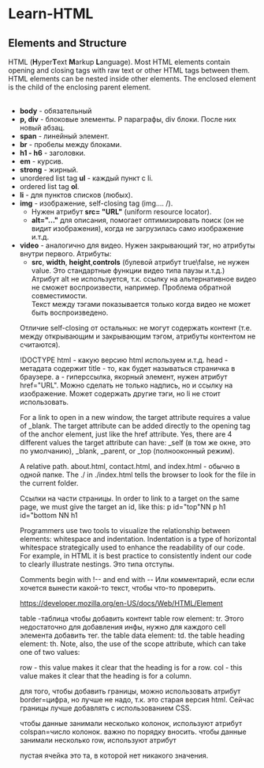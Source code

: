# Learn-HTML
<!DOCTYPE html>
<body>
<h2>Elements and Structure</h2>
<div>HTML (<strong>H</strong>yper<strong>T</strong>ext <strong>M</strong>arkup <strong>L</strong>anguage). 
Most HTML elements contain opening and closing tags with raw text or other HTML tags between them.
HTML elements can be nested inside other elements. The enclosed element is the child of the enclosing parent element.</div>
<br>
  <div>
    <ul>
      <li><strong>body</strong> - обязательный</li>
      <li><strong>p, div</strong> - блоковые элементы. P параграфы, div блоки. После них новый абзац.</li>
      <li><strong>span</strong> - линейный элемент.</li>   
      <li><strong>br</strong> - пробелы между блоками.</li>   
      <li><strong>h1 - h6</strong> - заголовки.</li>
      <li><strong>em</strong> -  курсив.</li>
      <li><strong>strong</strong> - жирный.</li>  
      <li>unordered list tag <strong>ul</strong> - каждый пункт с li.</li>
      <li>ordered list tag <strong>ol</strong>.</li> 
      <li><strong>li</strong> - для пунктов списков (любых).</li>
      <li><strong>img</strong> - изображение, self-closing tag (img.... /). 
        <ul>
          <li>Нужен атрибут <strong>src= "URL"</strong> (uniform resource locator).</li> 
          <li><strong>alt="..."</strong> для описания, помогает оптимизировать поиск (он не видит изображения), когда                     не загрузилась само изображение и.т.д.</li>
        </ul>
      <li><strong>video</strong> - аналогично для видео. Нужен закрывающий тэг, но атрибуты внутри первого. Атрибуты: 
        <ul>
          <li><strong>src</strong>, <strong>width</strong>, <strong>height</strong>,<strong>controls</strong> (булевой атрибут true\false, не нужен value. Это стандартные функции видео типа паузы и.т.д.) 
            <br>
            Атрибут alt не используется, т.к. ссылку на альтернативное видео не сможет воспроизвести, например. Проблема обратной совместимости.
            <br>
Текст между тэгами показывается только когда видео не может быть воспроизведено. 
        </ul>
            
Отличие self-closing от остальных: не могут содержать контент (т.е. между открывающим и закрывающим тэгом, атрибуты контентом не считаются). 

!DOCTYPE html - какую версию html используем и.т.д.
head - метадата
содержит title - то, как будет называться страничка в браузере. 
a - гиперссылка, якорный элемент, нужен атрибут href="URL".
Можно сделать не только надпись, но и ссылку на изображение. Может содержать другие тэги, но li не стоит использовать. 

For a link to open in a new window, the target attribute requires a value of _blank. The target attribute can be added directly to the opening tag of the anchor element, just like the href attribute.
Yes, there are 4 different values the target attribute can have: _self (в том же окне, это по умолчанию), _blank, _parent, or _top (полнооконный режим). 

A relative path. about.html, contact.html, and index.html - обычно в одной папке. The ./ in ./index.html tells the browser to look for the file in the current folder. 

Ссылки на части страницы. In order to link to a target on the same page, we must give the target an id, like this:
p id="top"NN p
h1 id="bottom NN h1

Programmers use two tools to visualize the relationship between elements: whitespace and indentation. Indentation is a type of horizontal whitespace strategically used to enhance the readability of our code. For example, in HTML it is best practice to consistently indent our code to clearly illustrate nestings. Это типа отступы. 

Comments begin with !-- and end with -- Или комментарий, если если хочется вынести какой-то текст, чтобы что-то проверить.  

https://developer.mozilla.org/en-US/docs/Web/HTML/Element

table -таблица
чтобы добавить контент table row element: tr. Этого недостаточно для добавления инфы, нужно для каждого cell элемента добавить тег. 
the table data element: td. 
the table heading element: th.
Note, also, the use of the scope attribute, which can take one of two values:

row - this value makes it clear that the heading is for a row.
col - this value makes it clear that the heading is for a column.

для того, чтобы добавить границы, можно использовать атрибут border=цифра, но лучше не надо, т.к. это старая версия html. Сейчас границы лучше добавлять с использованием CSS. 

чтобы данные занимали несколько колонок, используют атрибут colspan=число колонок. важно по порядку вносить. 
чтобы данные занимали несколько row, используют атрибут 

пустая ячейка это та, в которой нет никакого значения. 
</body>
